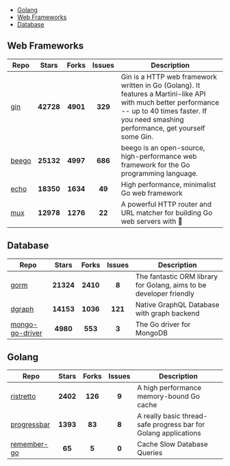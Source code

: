 
- [Golang](#golang)
- [Web Frameworks](#web-frameworks)
- [Database](#database)

## Web Frameworks

| Repo | Stars  | Forks  | Issues | Description |
| ---- | :----: | :----: | :----: | ----------- |
| [gin](https://github.com/gin-gonic/gin) | **42728** | **4901** | **329** | Gin is a HTTP web framework written in Go (Golang). It features a Martini-like API with much better performance -- up to 40 times faster. If you need smashing performance, get yourself some Gin. |
| [beego](https://github.com/astaxie/beego) | **25132** | **4997** | **686** | beego is an open-source, high-performance web framework for the Go programming language. |
| [echo](https://github.com/labstack/echo) | **18350** | **1634** | **49** | High performance, minimalist Go web framework |
| [mux](https://github.com/gorilla/mux) | **12978** | **1276** | **22** | A powerful HTTP router and URL matcher for building Go web servers with 🦍 |

## Database

| Repo | Stars  | Forks  | Issues | Description |
| ---- | :----: | :----: | :----: | ----------- |
| [gorm](https://github.com/go-gorm/gorm) | **21324** | **2410** | **8** | The fantastic ORM library for Golang, aims to be developer friendly |
| [dgraph](https://github.com/dgraph-io/dgraph) | **14153** | **1036** | **121** | Native GraphQL Database with graph backend |
| [mongo-go-driver](https://github.com/mongodb/mongo-go-driver) | **4980** | **553** | **3** | The Go driver for MongoDB |

## Golang

| Repo | Stars  | Forks  | Issues | Description |
| ---- | :----: | :----: | :----: | ----------- |
| [ristretto](https://github.com/dgraph-io/ristretto) | **2402** | **126** | **9** | A high performance memory-bound Go cache |
| [progressbar](https://github.com/schollz/progressbar) | **1393** | **83** | **8** | A really basic thread-safe progress bar for Golang applications |
| [remember-go](https://github.com/rocketlaunchr/remember-go) | **65** | **5** | **0** | Cache Slow Database Queries |
